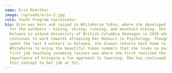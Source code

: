 ```yaml
---
name: Erin McArthur
image: /uploads/erin-2.jpg
role: Youth Program Coordinator
bio: Erin was born and raised in Whitehorse Yukon, where she developed her love
  for the outdoors – hiking, skiing, running, and mountain biking. She moved to
  Kelowna to attend University of British Columbia Okanagan in 2016 where she
  continues to work towards attaining her Honours in Psychology. Though Erin has
  spent the last 4 winters in Kelowna, she always returns back home to
  Whitehorse to enjoy the beautiful Yukon summers that she loves so much. Her
  first job teaching swimming lessons was where she first realized the
  importance of bringing a fun approach to learning. She has continued to bring
  this concept to her job at YLC.
---
```


